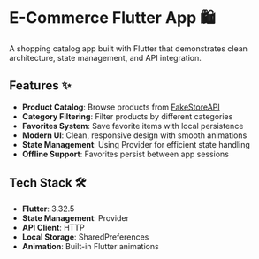 # E-Commerce Flutter App 🛍️

A shopping catalog app built with Flutter that demonstrates clean architecture, state management, and API integration.


## Features ✨

- **Product Catalog**: Browse products from [FakeStoreAPI](https://fakestoreapi.com)
- **Category Filtering**: Filter products by different categories
- **Favorites System**: Save favorite items with local persistence
- **Modern UI**: Clean, responsive design with smooth animations
- **State Management**: Using Provider for efficient state handling
- **Offline Support**: Favorites persist between app sessions

## Tech Stack 🛠️

- **Flutter**: 3.32.5
- **State Management**: Provider
- **API Client**: HTTP
- **Local Storage**: SharedPreferences
- **Animation**: Built-in Flutter animations

